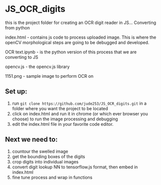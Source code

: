 # JS_OCR_digits
this is the project folder for creating an OCR digit reader in JS... Converting from python


index.html - contains js code to process uploaded image.  This is where the openCV morphological steps are going to be debugged and developed.

OCR text.ipynb - is the python version of this process that we are converting to JS

opencv.js - the opencv.js library

1151.png - sample image to perform OCR on

## Set up:

1. run `git clone https://github.com/jude253/JS_OCR_digits.git` in a folder where you want the project to be located
2. click on index.html and run it in chrome (or which ever browser you choose) to run the image processing and debugging
3. edit the index.html file in your favorite code editor.

## Next we need to: 
1. countour the swelled image
2. get the bounding boxes of the digits
3. crop digits into individual images
4. convert digit lookup NN to tensorflow.js format, then embed in index.html
5. fine tune process and wrap in functions
